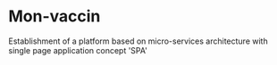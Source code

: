 # Mon-vaccin
Establishment of a platform based on micro-services architecture with single page application concept 'SPA'
